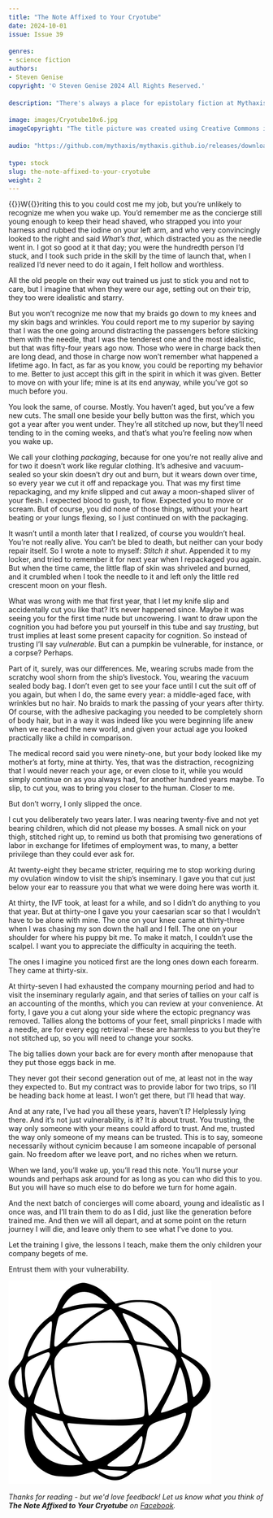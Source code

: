 ```yaml
---
title: "The Note Affixed to Your Cryotube"
date: 2024-10-01
issue: Issue 39

genres:
- science fiction
authors:
- Steven Genise
copyright: '© Steven Genise 2024 All Rights Reserved.'

description: "There's always a place for epistolary fiction at Mythaxis – there's something special about a story which is also the document itself. Hope I haven't written that before. Anyway, now Steven Genise adds to our little cache of documentation. Have you ever woken up to find a message waiting for you? Evidence of existence going on, in a sense, without you?"

image: images/Cryotube10x6.jpg
imageCopyright: "The title picture was created using Creative Commons images by [Rodlon Kutsalev](https://www.pexels.com/photo/white-and-brown-round-frame-7911758/), [Maria Orlova](https://www.pexels.com/photo/old-shabby-cabin-with-combination-lock-and-round-windows-4947133/), [Ron Lach](https://www.pexels.com/photo/a-palm-behind-the-smoke-glass-8259335/), and [Pixabay](https://www.pexels.com/photo/white-card-on-gray-denim-pants-pouch-164605/) - many thanks!"

audio: "https://github.com/mythaxis/mythaxis.github.io/releases/download/i39/02.The.Note.Affixed.to.Your.Cryotube.mp3"

type: stock
slug: the-note-affixed-to-your-cryotube
weight: 2
---
```


{{<glyph>}}W{{</glyph>}}riting this to you could cost me my job, but you’re unlikely to recognize me when you wake up. You’d remember me as the concierge still young enough to keep their head shaved, who strapped you into your harness and rubbed the iodine on your left arm, and who very convincingly looked to the right and said *What’s that*, which distracted you as the needle went in. I got so good at it that day; you were the hundredth person I’d stuck, and I took such pride in the skill by the time of launch that, when I realized I’d never need to do it again, I felt hollow and worthless.

All the old people on their way out trained us just to stick you and not to care, but I imagine that when they were our age, setting out on their trip, they too were idealistic and starry.

But you won’t recognize me now that my braids go down to my knees and my skin bags and wrinkles. You could report me to my superior by saying that I was the one going around distracting the passengers before sticking them with the needle, that I was the tenderest one and the most idealistic, but that was fifty-four years ago now. Those who were in charge back then are long dead, and those in charge now won’t remember what happened a lifetime ago. In fact, as far as you know, you could be reporting my behavior to me. Better to just accept this gift in the spirit in which it was given. Better to move on with your life; mine is at its end anyway, while you’ve got so much before you.

You look the same, of course. Mostly. You haven’t aged, but you’ve a few new cuts. The small one beside your belly button was the first, which you got a year after you went under. They’re all stitched up now, but they’ll need tending to in the coming weeks, and that’s what you’re feeling now when you wake up.

We call your clothing *packaging*, because for one you’re not really alive and for two it doesn’t work like regular clothing. It’s adhesive and vacuum-sealed so your skin doesn’t dry out and burn, but it wears down over time, so every year we cut it off and repackage you. That was my first time repackaging, and my knife slipped and cut away a moon-shaped sliver of your flesh. I expected blood to gush, to flow. Expected you to move or scream. But of course, you did none of those things, without your heart beating or your lungs flexing, so I just continued on with the packaging.

It wasn’t until a month later that I realized, of course you wouldn’t heal. You’re not really alive. You can’t be bled to death, but neither can your body repair itself. So I wrote a note to myself: *Stitch it shut*. Appended it to my locker, and tried to remember it for next year when I repackaged you again. But when the time came, the little flap of skin was shriveled and burned, and it crumbled when I took the needle to it and left only the little red crescent moon on your flesh.

What was wrong with me that first year, that I let my knife slip and accidentally cut you like that? It’s never happened since. Maybe it was seeing you for the first time nude but uncowering. I want to draw upon the cognition you had before you put yourself in this tube and say *trusting*, but trust implies at least some present capacity for cognition. So instead of trusting I’ll say *vulnerable*. But can a pumpkin be vulnerable, for instance, or a corpse? Perhaps.

Part of it, surely, was our differences. Me, wearing scrubs made from the scratchy wool shorn from the ship’s livestock. You, wearing the vacuum sealed body bag. I don’t even get to see your face until I cut the suit off of you again, but when I do, the same every year: a middle-aged face, with wrinkles but no hair. No braids to mark the passing of your years after thirty. Of course, with the adhesive packaging you needed to be completely shorn of body hair, but in a way it was indeed like you were beginning life anew when we reached the new world, and given your actual age you looked practically like a child in comparison.

The medical record said you were ninety-one, but your body looked like my mother’s at forty, mine at thirty. Yes, that was the distraction, recognizing that I would never reach your age, or even close to it, while you would simply continue on as you always had, for another hundred years maybe. To slip, to cut you, was to bring you closer to the human. Closer to me.

But don’t worry, I only slipped the once.

I cut you deliberately two years later. I was nearing twenty-five and not yet bearing children, which did not please my bosses. A small nick on your thigh, stitched right up, to remind us both that promising two generations of labor in exchange for lifetimes of employment was, to many, a better privilege than they could ever ask for.

At twenty-eight they became stricter, requiring me to stop working during my ovulation window to visit the ship’s inseminary. I gave you that cut just below your ear to reassure you that what we were doing here was worth it.

At thirty, the IVF took, at least for a while, and so I didn’t do anything to you that year. But at thirty-one I gave you your caesarian scar so that I wouldn’t have to be alone with mine. The one on your knee came at thirty-three when I was chasing my son down the hall and I fell. The one on your shoulder for where his puppy bit me. To make it match, I couldn’t use the scalpel. I want you to appreciate the difficulty in acquiring the teeth.

The ones I imagine you noticed first are the long ones down each forearm. They came at thirty-six.

At thirty-seven I had exhausted the company mourning period and had to visit the inseminary regularly again, and that series of tallies on your calf is an accounting of the months, which you can review at your convenience. At forty, I gave you a cut along your side where the ectopic pregnancy was removed. Tallies along the bottoms of your feet, small pinpricks I made with a needle, are for every egg retrieval – these are harmless to you but they’re not stitched up, so you will need to change your socks.

The big tallies down your back are for every month after menopause that they put those eggs back in me.

They never got their second generation out of me, at least not in the way they expected to. But my contract was to provide labor for two trips, so I’ll be heading back home at least. I won’t get there, but I’ll head that way.

And at any rate, I’ve had you all these years, haven’t I? Helplessly lying there. And it’s not just vulnerability, is it? It *is* about trust. You trusting, the way only someone with your means could afford to trust. And me, trusted the way only someone of my means can be trusted. This is to say, someone necessarily without cynicim because I am someone incapable of personal gain. No freedom after we leave port, and no riches when we return.

When we land, you’ll wake up, you’ll read this note. You’ll nurse your wounds and perhaps ask around for as long as you can who did this to you. But you will have so much else to do before we turn for home again.

And the next batch of concierges will come aboard, young and idealistic as I once was, and I’ll train them to do as I did, just like the generation before trained me. And then we will all depart, and at some point on the return journey I will die, and leave only them to see what I’ve done to you.

Let the training I give, the lessons I teach, make them the only children your company begets of me.

Entrust them with your vulnerability.

![Orbit-lrg](images/Orbit.svg)

*Thanks for reading - but we'd love feedback! Let us know what you think of **The Note Affixed to Your Cryotube** on [Facebook](https://www.facebook.com/MythaxisMagazine/posts/1188623716603946).*
